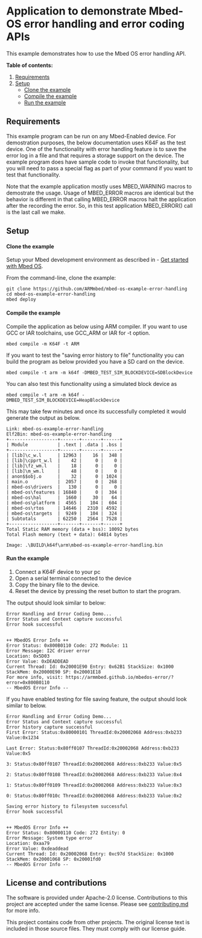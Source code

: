 # Application to demonstrate Mbed-OS error handling and error coding APIs

This example demonstrates how to use the Mbed OS error handling API.

**Table of contents:**

1. [Requirements](#requirements)
1. [Setup](#setup)
   - [Clone the example](#import-the-example)
   - [Compile the example](#compile-the-example)
   - [Run the example](#run-the-example)

## Requirements

This example program can be run on any Mbed-Enabled device. For demostration purposes, the below documentation uses K64F as the test device. 
One of the functionality with error handling feature is to save the error log in a file and that requires a storage support on the device. 
The example program does have sample code to invoke that functionality, but you will need to pass a special flag as part of your command if 
you want to test that functionality.

Note that the example application mostly uses MBED_WARNING macros to demostrate the usage. Usage of MBED_ERROR macros are identical but the behavior is 
different in that calling MBED_ERROR macros halt the application after the recording the error. So, in this test application MBED_ERROR() call 
is the last call we make.

## Setup

#### Clone the example

Setup your Mbed development environment as described in - [Get started with Mbed OS](https://os.mbed.com/docs/latest/tutorials/your-first-program.html).

From the command-line, clone the example:

```
git clone https://github.com/ARMmbed/mbed-os-example-error-handling
cd mbed-os-example-error-handling
mbed deploy
```

#### Compile the example

Compile the application as below using ARM compiler. If you want to use GCC or IAR toolchains, use GCC_ARM or IAR for -t option.

```
mbed compile -m K64F -t ARM
```
If you want to test the "saving error history to file" functionality you can build the program as below provided you have a SD card on the device.
```
mbed compile -t arm -m k64f -DMBED_TEST_SIM_BLOCKDEVICE=SDBlockDevice
```
You can also test this functionality using a simulated block device as 
```
mbed compile -t arm -m k64f -DMBED_TEST_SIM_BLOCKDEVICE=HeapBlockDevice
```

This may take few minutes and once its successfully completed it would generate the output as below.

```
Link: mbed-os-example-error-handling
Elf2Bin: mbed-os-example-error-handling
+------------------+-------+-------+------+
| Module           | .text | .data | .bss |
+------------------+-------+-------+------+
| [lib]\c_w.l      | 12963 |    16 |  348 |
| [lib]\cpprt_w.l  |    42 |     0 |    0 |
| [lib]\fz_wm.l    |    18 |     0 |    0 |
| [lib]\m_wm.l     |    48 |     0 |    0 |
| anon$$obj.o      |    32 |     0 | 1024 |
| main.o           |  2057 |     0 |  268 |
| mbed-os\drivers  |   130 |     0 |    0 |
| mbed-os\features | 16840 |     0 |  304 |
| mbed-os\hal      |  1660 |    30 |   64 |
| mbed-os\platform |  4565 |   104 |  604 |
| mbed-os\rtos     | 14646 |  2310 | 4592 |
| mbed-os\targets  |  9249 |   104 |  324 |
| Subtotals        | 62250 |  2564 | 7528 |
+------------------+-------+-------+------+
Total Static RAM memory (data + bss): 10092 bytes
Total Flash memory (text + data): 64814 bytes

Image: .\BUILD\k64f\arm\mbed-os-example-error-handling.bin
```

#### Run the example

1. Connect a K64F device to your pc
1. Open a serial terminal connected to the device
1. Copy the binary file to the device.
1. Reset the device by pressing the reset button to start the program.

The output should look similar to below:

```
Error Handling and Error Coding Demo...
Error Status and Context capture successful
Error hook successful


++ MbedOS Error Info ++
Error Status: 0x800B0110 Code: 272 Module: 11
Error Message: I2C driver error
Location: 0x5D03
Error Value: 0xDEADDEAD
Current Thread: Id: 0x20001E90 Entry: 0x62B1 StackSize: 0x1000 StackMem: 0x20000E90 SP: 0x20001E18
For more info, visit: https://armmbed.github.io/mbedos-error/?error=0x800B0110
-- MbedOS Error Info --
```

If you have enabled testing for file saving feature, the output should look similar to below.
```
Error Handling and Error Coding Demo...
Error Status and Context capture successful
Error history capture successful
First Error: Status:0x80000101 ThreadId:0x20002068 Address:0xb233 Value:0x1234

Last Error: Status:0x80ff0107 ThreadId:0x20002068 Address:0xb233 Value:0x5

3: Status:0x80ff0107 ThreadId:0x20002068 Address:0xb233 Value:0x5

2: Status:0x80ff0108 ThreadId:0x20002068 Address:0xb233 Value:0x4

1: Status:0x80ff0109 ThreadId:0x20002068 Address:0xb233 Value:0x3

0: Status:0x80ff010c ThreadId:0x20002068 Address:0xb233 Value:0x2

Saving error history to filesystem successful
Error hook successful


++ MbedOS Error Info ++
Error Status: 0x80000110 Code: 272 Entity: 0
Error Message: System type error
Location: 0xaa79
Error Value: 0xdeaddead
Current Thread: Id: 0x20002068 Entry: 0xc97d StackSize: 0x1000 StackMem: 0x20001068 SP: 0x20001fd0
-- MbedOS Error Info --
```

## License and contributions

The software is provided under Apache-2.0 license. Contributions to this project are accepted under the same license. Please see [contributing.md](CONTRIBUTING.md) for more info.

This project contains code from other projects. The original license text is included in those source files. They must comply with our license guide.
